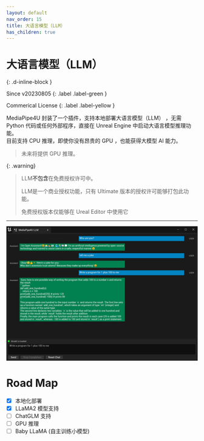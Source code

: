 ```yaml
---
layout: default
nav_order: 15
title: 大语言模型（LLM）
has_children: true
---
```


# 大语言模型（LLM）
{: .d-inline-block }

Since v20230805
{: .label .label-green }

Commerical License
{: .label .label-yellow }

MediaPipe4U 封装了一个插件，支持本地部署大语言模型（LLM） ，无需 Python 代码或任何外部程序，直接在 Unreal Engine 中启动大语言模型推理功能。   
目前支持 CPU 推理，即使你没有昂贵的 GPU ，也能获得大模型 AI 能力。
> 未来将提供 GPU 推理。

{: .warning}
> LLM**不包含**在免费授权许可中。
> 
> LLM是一个商业授权功能，只有 Ultimate 版本的授权许可能够打包此功能。   
> 
> 免费授权版本仅能够在 Ureal Editor 中使用它

---
[![LLM Tool](./images/llm_tools.jpg "LLM Tool")](./images/llm_tools.jpg)

# Road Map

- [x] 本地化部署
- [x] LLaMA2 模型支持
- [ ] ChatGLM 支持
- [ ] GPU 推理
- [ ] Baby LLaMA (自主训练小模型)
